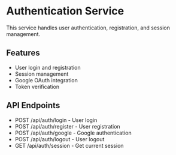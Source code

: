 # Authentication Service

This service handles user authentication, registration, and session management.

## Features
- User login and registration
- Session management
- Google OAuth integration
- Token verification

## API Endpoints
- POST /api/auth/login - User login
- POST /api/auth/register - User registration
- POST /api/auth/google - Google authentication
- POST /api/auth/logout - User logout
- GET /api/auth/session - Get current session
